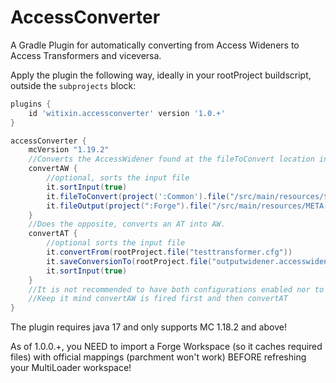 # AccessConverter
A Gradle Plugin for automatically converting from Access Wideners to Access Transformers and viceversa.

Apply the plugin the following way, ideally in your rootProject buildscript, outside the `subprojects` block:

```groovy
plugins {
    id 'witixin.accessconverter' version '1.0.+'
}

accessConverter {
    mcVersion "1.19.2"
    //Converts the AccessWidener found at the fileToConvert location into an accesstransformer dropped into the fileToOutput location.
    convertAW {
        //optional, sorts the input file
        it.sortInput(true)
        it.fileToConvert(project(':Common').file("/src/main/resources/${modid}.accesswidener"))
        it.fileOutput(project(":Forge").file("/src/main/resources/META-INF/accesstransformer.cfg"))
    }
    //Does the opposite, converts an AT into AW.
    convertAT {
        //optional sorts the input file
        it.convertFrom(rootProject.file("testtransformer.cfg"))
        it.saveConversionTo(rootProject.file("outputwidener.accesswidener"))
        it.sortInput(true)
    }
    //It is not recommended to have both configurations enabled nor to have one of them depend on the files of the other one.
    //Keep it mind convertAW is fired first and then convertAT
}
```

The plugin requires java 17 and only supports MC 1.18.2 and above!

As of 1.0.0.+, you NEED to import a Forge Workspace (so it caches required files) with official mappings (parchment won't work) BEFORE refreshing your MultiLoader workspace!